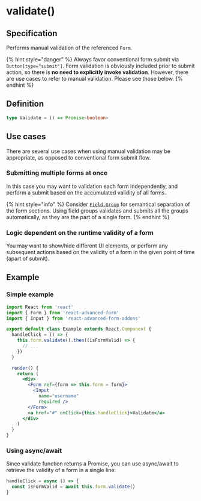 # validate\(\)

## Specification

Performs manual validation of the referenced `Form`.

{% hint style="danger" %}
Always favor conventional form submit via `Button[type="submit"]`. Form validation is obviously included prior to submit action, so there is **no need to explicitly invoke validation**. However, there are use cases to refer to manual validation. Please see those below. 
{% endhint %}

## Definition

```typescript
type Validate = () => Promise<boolean>
```

## Use cases

There are several use cases when using manual validation may be appropriate, as opposed to conventional form submit flow.

### Submitting multiple forms at once

In this case you may want to validation each form independently, and perform a submit based on the accumulated validity of all forms.

{% hint style="info" %}
Consider [`Field.Group`](../../field-group.md) for semantical separation of the form sections. Using field groups validates and submits all the groups automatically, as they are the part of a single form.
{% endhint %}

### Logic dependent on the runtime validity of a form

You may want to show/hide different UI elements, or perform any subsequent actions based on the validity of a form in the given point of time \(apart of submit\).

## Example

### Simple example

```jsx
import React from 'react'
import { Form } from 'react-advanced-form'
import { Input } from 'react-advanced-form-addons'

export default class Example extends React.Component {
  handleClick = () => {
    this.form.validate().then((isFormValid) => {
      // ...
    })
  }

  render() {
    return (
      <div>
        <Form ref={form => this.form = form}>
          <Input
            name="username"
            required />
        </Form>
        <a href="#" onClick={this.handleClick}>Validate</a>
      </div>
    )
  }
}
```

### Using async/await

Since validate function returns a Promise, you can use async/await to retrieve the validity of a form in a single line:

```javascript
handleClick = async () => {
  const isFormValid = await this.form.validate()
}
```



